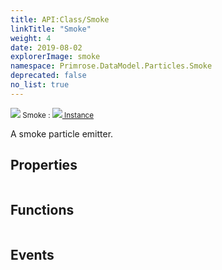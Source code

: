 ```yaml
---
title: API:Class/Smoke
linkTitle: "Smoke"
weight: 4
date: 2019-08-02
explorerImage: smoke
namespace: Primrose.DataModel.Particles.Smoke
deprecated: false
no_list: true
---
```

<small class="inheritance">
<span class="" href="/docs/api-reference/Class/Smoke"><img src="/icons/silk/smoke.png"/>&nbsp;Smoke</span>&nbsp;:&nbsp;<a class="" href="/docs/api-reference/Class/Instance"><img src="/icons/silk/default.png"/>&nbsp;Instance</a></small>
<p class="summary">

A smoke particle emitter.

</p>
 
## Properties
 
<table class="studiohide">
<tbody>
</tbody>
</table>
 
## Functions
 
<table class="studiohide">
<tbody>
</tbody>
</table>
 
## Events
 
<table class="studiohide">
<tbody>
</tbody>
</table>
<b>
</b>
<div class="inheritors">
<ul class="root">
</ul>
</div>
